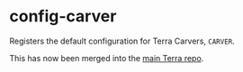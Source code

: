 # config-carver

Registers the default configuration for Terra Carvers, `CARVER`.

This has now been merged into the [main Terra repo](https://github.com/PolyhedralDev/Terra).
